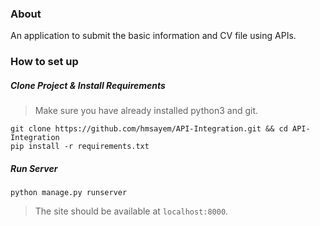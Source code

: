 ### About
An application to submit the basic information and CV file using APIs.


### How to set up
##### Clone Project & Install Requirements
> Make sure you have already installed python3 and git.
```
git clone https://github.com/hmsayem/API-Integration.git && cd API-Integration
pip install -r requirements.txt
```
##### Run Server
```
python manage.py runserver
```
>  The site should be available at `localhost:8000`.
